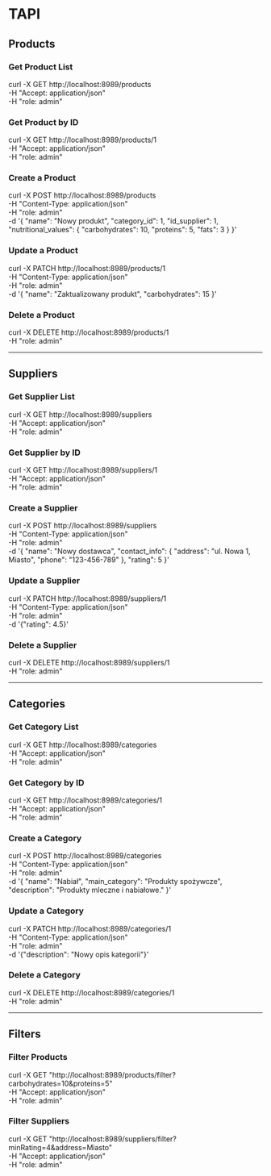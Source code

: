 # TAPI
## Products

### Get Product List
curl -X GET http://localhost:8989/products \
-H "Accept: application/json" \
-H "role: admin"

### Get Product by ID
curl -X GET http://localhost:8989/products/1 \
-H "Accept: application/json" \
-H "role: admin"

### Create a Product
curl -X POST http://localhost:8989/products \
-H "Content-Type: application/json" \
-H "role: admin" \
-d '{
    "name": "Nowy produkt",
    "category_id": 1,
    "id_supplier": 1,
    "nutritional_values": {
        "carbohydrates": 10,
        "proteins": 5,
        "fats": 3
    }
}'

### Update a Product
curl -X PATCH http://localhost:8989/products/1 \
-H "Content-Type: application/json" \
-H "role: admin" \
-d '{
    "name": "Zaktualizowany produkt",
    "carbohydrates": 15
}'

### Delete a Product
curl -X DELETE http://localhost:8989/products/1 \
-H "role: admin"

---

## Suppliers

### Get Supplier List
curl -X GET http://localhost:8989/suppliers \
-H "Accept: application/json" \
-H "role: admin"

### Get Supplier by ID
curl -X GET http://localhost:8989/suppliers/1 \
-H "Accept: application/json" \
-H "role: admin"

### Create a Supplier
curl -X POST http://localhost:8989/suppliers \
-H "Content-Type: application/json" \
-H "role: admin" \
-d '{
    "name": "Nowy dostawca",
    "contact_info": { "address": "ul. Nowa 1, Miasto", "phone": "123-456-789" },
    "rating": 5
}'

### Update a Supplier
curl -X PATCH http://localhost:8989/suppliers/1 \
-H "Content-Type: application/json" \
-H "role: admin" \
-d '{"rating": 4.5}'

### Delete a Supplier
curl -X DELETE http://localhost:8989/suppliers/1 \
-H "role: admin"

---

## Categories

### Get Category List
curl -X GET http://localhost:8989/categories \
-H "Accept: application/json" \
-H "role: admin"

### Get Category by ID
curl -X GET http://localhost:8989/categories/1 \
-H "Accept: application/json" \
-H "role: admin"

### Create a Category
curl -X POST http://localhost:8989/categories \
-H "Content-Type: application/json" \
-H "role: admin" \
-d '{
    "name": "Nabiał",
    "main_category": "Produkty spożywcze",
    "description": "Produkty mleczne i nabiałowe."
}'

### Update a Category
curl -X PATCH http://localhost:8989/categories/1 \
-H "Content-Type: application/json" \
-H "role: admin" \
-d '{"description": "Nowy opis kategorii"}'

### Delete a Category
curl -X DELETE http://localhost:8989/categories/1 \
-H "role: admin"

---

## Filters

### Filter Products
curl -X GET "http://localhost:8989/products/filter?carbohydrates=10&proteins=5" \
-H "Accept: application/json" \
-H "role: admin"

### Filter Suppliers
curl -X GET "http://localhost:8989/suppliers/filter?minRating=4&address=Miasto" \
-H "Accept: application/json" \
-H "role: admin"